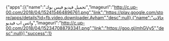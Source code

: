 {"apps":[{"name":"تحميل فيديو فيس بوك","imageurl":"http://c.up-00.com/2018/04/152415464896761.png","link":"https://play.google.com/store/apps/details?id=fb.video.downloader.Ayham","desc":null},{"name":"حالات واتس اب فيديو","imageurl":"http://c.up-00.com/2018/04/152347088793341.png","link":"https://goo.gl/mhGVy5","desc":null}],"success":1}
